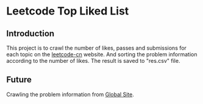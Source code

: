 # Leetcode Top Liked List
## Introduction
This project is to crawl the number of likes, passes and submissions for each topic on the [leetcode-cn](https://leetcode-cn.com/) website. And sorting the problem information according to the number of likes.
The result is saved to "res.csv" file.
## Future
Crawling the problem information from [Global Site](https://leetcode.com/).